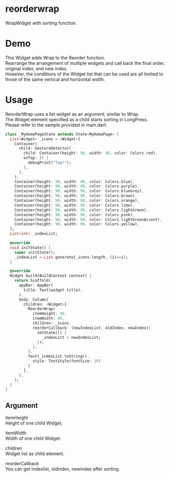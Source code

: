 # reorderwrap

WrapWidget with sorting function.

# Demo
This Widget adds Wrap to the Reorder function.  
Rearrange the arrangement of multiple widgets and call back the final order, original index, and new index.  
However, the conditions of the Widget list that can be used are all limited to those of the same vertical and horizontal width.

# Usage
ReorderWrap uses a list widget as an argument, similar to Wrap.  
The Widget element specified as a child starts sorting in LongPress.  
Please refer to the sample provided in main.dart.  
```Dart
class _MyHomePageState extends State<MyHomePage> {
  List<Widget> _icons = <Widget>[
    Container(
      child: GestureDetector(
        child: Container(height: 90, width: 90, color: Colors.red),
        onTap: () {
          debugPrint("Tap!");
        },
      ),
    ),
    Container(height: 90, width: 90, color: Colors.blue),
    Container(height: 90, width: 90, color: Colors.purple),
    Container(height: 90, width: 90, color: Colors.blueGrey),
    Container(height: 90, width: 90, color: Colors.brown),
    Container(height: 90, width: 90, color: Colors.orange),
    Container(height: 90, width: 90, color: Colors.lime),
    Container(height: 90, width: 90, color: Colors.lightGreen),
    Container(height: 90, width: 90, color: Colors.pink),
    Container(height: 90, width: 90, color: Colors.lightGreenAccent),
    Container(height: 90, width: 90, color: Colors.yellow),
  ];
  List<int> _indexList;

  @override
  void initState() {
    super.initState();
    _indexList = List.generate(_icons.length, (i)=>i);
  }

  @override
  Widget build(BuildContext context) {
    return Scaffold(
      appBar: AppBar(
        title: Text(widget.title),
      ),
      body: Column(
        children: <Widget>[
          ReorderWrap(
            itemHeight: 90,
            itemWidth: 90,
            children: _icons,
            reorderCallback: (newIndexList, oldIndex, newIndex){
              setState(() {
                _indexList = newIndexList;
              });
            },
          ),
          Text(_indexList.toString(), 
            style: TextStyle(fontSize: 20)
          )
        ],
      ),
    );
  }
}
```
## Argument
itemHeight  
Height of one child Widget.

itemWidth  
Width of one child Widget.

children  
Widget list as child element.

reorderCallback  
You can get indexlist, oldindex, newindex after sorting.